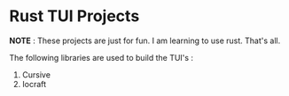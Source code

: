 # Rust TUI Projects

**__NOTE__** :
These projects are just for fun. I am learning to use rust. That's all. 

The following libraries are used to build the TUI's : 
1. Cursive
2. Iocraft

